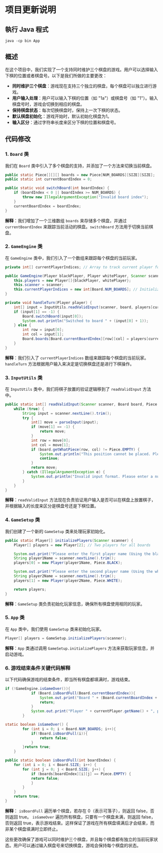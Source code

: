 # 项目更新说明

## 執行 Java 程式
```
java -cp bin App
```

## 概述

在这个项目中，我们实现了一个支持同时维护三个棋盘的游戏。用户可以选择输入下棋的位置或者棋盘号。以下是我们所做的主要更改：

- **同时维护三个棋盘**：游戏现在支持三个独立的棋盘，每个棋盘可以独立进行游戏。
- **用户输入处理**：用户可以输入下棋的位置（如 "1a"）或棋盘号（如 "1"）。输入棋盘号时，游戏会切换到相应的棋盘。
- **保持棋盘状态**：每次切换棋盘时，保持上一次下棋的状态。
- **默认棋盘初始化**：游戏开始时，默认初始化棋盘为1。
- **输入区分**：通过字符串长度来区分下棋的位置和棋盘号。

## 代码修改

### 1. `Board` 类

我们在 `Board` 类中引入了多个棋盘的支持，并添加了一个方法来切换当前棋盘。

```java:src/model/Board.java
public static Piece[][][] boards = new Piece[NUM_BOARDS][SIZE][SIZE];
public static int currentBoardIndex = 0;

public static void switchBoard(int boardIndex) {
    if (boardIndex < 0 || boardIndex >= NUM_BOARDS) {
        throw new IllegalArgumentException("Invalid board index");
    }
    currentBoardIndex = boardIndex;
}
```

**解释**：我们增加了一个三维数组 `boards` 来存储多个棋盘，并通过 `currentBoardIndex` 来跟踪当前活动的棋盘。`switchBoard` 方法用于切换当前棋盘。

### 2. `GameEngine` 类

在 `GameEngine` 类中，我们引入了一个数组来跟踪每个棋盘的当前玩家。

```java:src/GameEngine.java
private int[] currentPlayerIndices; // Array to track current player for each board

public GameEngine(Player blackPlayer, Player whitePlayer, Scanner scanner) {
    this.players = new Player[]{blackPlayer, whitePlayer};
    this.scanner = scanner;
    this.currentPlayerIndices = new int[Board.NUM_BOARDS]; // Initialize to 0 for all boards
}

private void handleTurn(Player player) {
    int[] input = InputUtils.readValidInput(scanner, board, players[currentPlayerIndices[Board.currentBoardIndex]].pieceType);
    if (input[1] == -1) {
        Board.switchBoard(input[0]);
        System.out.println("Switched to board " + (input[0] + 1));
    } else {
        int row = input[0];
        int col = input[1];
        Board.boards[Board.currentBoardIndex][row][col] = players[currentPlayerIndices[Board.currentBoardIndex]].pieceType;
    }
}
```

**解释**：我们引入了 `currentPlayerIndices` 数组来跟踪每个棋盘的当前玩家。`handleTurn` 方法根据用户输入来决定是切换棋盘还是进行下棋操作。

### 3. `InputUtils` 类

在 `InputUtils` 类中，我们将棋子放置的验证逻辑移到了 `readValidInput` 方法中。

```java:src/InputUtils.java
public static int[] readValidInput(Scanner scanner, Board board, Piece piece) {
    while (true) {
        String input = scanner.nextLine().trim();
        try {
            int[] move = parseInput(input);
            if (move[1] == -1) {
                return move;
            }
            int row = move[0];
            int col = move[1];
            if (board.getWhatPiece(row, col) != Piece.EMPTY) {
                System.out.println("This position cannot be placed. Please try again.");
                continue;
            }
            return move;
        } catch (IllegalArgumentException e) {
            System.out.println("Invalid input format. Please enter a number (1-8) followed by a letter (A-H), or a board number (1-3).");
        }
    }
}
```

**解释**：`readValidInput` 方法现在负责验证用户输入是否可以在棋盘上放置棋子，并根据输入的长度来区分是棋盘号还是下棋位置。

### 4. `GameSetup` 类

我们创建了一个新的 `GameSetup` 类来处理玩家初始化。

```java:src/GameSetup.java
public static Player[] initializePlayers(Scanner scanner) {
    Player[] players = new Player[2]; // Two players for all boards

    System.out.print("Please enter the first player name (Using the black piece ●): ");
    String player1Name = scanner.nextLine().trim();
    players[0] = new Player(player1Name, Piece.BLACK);

    System.out.print("Please enter the second player name (Using the white piece ○): ");
    String player2Name = scanner.nextLine().trim();
    players[1] = new Player(player2Name, Piece.WHITE);

    return players;
}
```

**解释**：`GameSetup` 类负责初始化玩家信息，确保所有棋盘使用相同的玩家。

### 5. `App` 类

在 `App` 类中，我们使用 `GameSetup` 类来初始化玩家。

```java:src/App.java
Player[] players = GameSetup.initializePlayers(scanner);
```

**解释**：`App` 类通过调用 `GameSetup.initializePlayers` 方法来获取玩家信息，并启动游戏。


### 6. 游戏结束条件关键代码解释

以下代码确保游戏的结束条件，即当所有棋盘都填满时，游戏结束。

```java:src/GameView.java
if (!GameEngine.isGameOver()){
            if (Board.isBoardFull(Board.currentBoardIndex)){
                System.out.print("Board " + (Board.currentBoardIndex + 1) + " is full now. Please enter another board number to continue.");
                return;
            }
            System.out.print("Player " + currentPlayer.getName() + ", please enter your move or board number:");
        }
```

```java:src/GameEngine.java
static boolean isGameOver() {
        for (int i = 0; i < Board.NUM_BOARDS; i++){
            if(!Board.isBoardFull(i)){
                return false;
            }
        }return true;
    }
```

```java:src/Board.java
public static boolean isBoardFull(int boardIndex) {
    for (int i = 0; i < Board.SIZE; i++) {
        for (int j = 0; j < Board.SIZE; j++) {
            if (boards[boardIndex][i][j] == Piece.EMPTY) {
            return false;
            }
        }
    }
    return true;
}
```

**解释**： `isBoardFull` 遍历单个棋盘，若存在 0（表示可落子），则返回 false，否则返回 true。 `isGameOver` 遍历所有棋盘，只要有一个棋盘未满，则返回 false，否则返回 true，表示游戏结束。这样保证了游戏在所有棋盘填满后才会结束，而非某个棋盘填满时立即终止。


这些更改确保了游戏可以同时维护三个棋盘，并且每个棋盘都有独立的当前玩家状态。用户可以通过输入棋盘号来切换棋盘，游戏会保持每个棋盘的状态。
